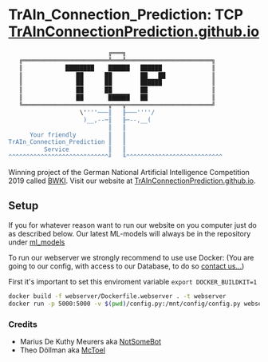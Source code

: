# TrAIn_Connection_Prediction: TCP [TrAInConnectionPrediction.github.io](https://trainconnectionprediction.github.io)

```bash
                            ╔═══╗
   ╔════════════════════════╩═══╩════════════════════════╗
   ║            ████████    ██████   ██████              ║
   ║               ██      ██        ██   ██             ║
   ║               ██      ██        ██████              ║
   ║               ██      ██        ██                  ║
   ║               ██       ██████   ██                  ║
   ╚════════════════════════╦═══╦════════════════════════╝
                    \''''───║   ╟───''''/
                     )__,--─║   ╟─--,__(
                            ║   ║
      Your friendly         ║   ║
TrAIn_Connection_Prediction ║   ║
          Service           ║   ║
^^^^^^^^^^^^^^^^^^^^^^^^^^^^╜   ╙^^^^^^^^^^^^^^^^^^^^^^^^^^^
```

Winning project of the German National Artificial Intelligence Competition 2019 called [BWKI](https://bw-ki.de).
Visit our website at [TrAInConnectionPrediction.github.io](https://trainconnectionprediction.github.io).

## Setup

If you for whatever reason want to run our website on you computer just do as described below.
Our latest ML-models will always be in the repository under [ml_models](ml_models)

To run our webserver we strongly recommend to use use Docker:
(You are going to our config, with access to our Database, to do so [contact us...](mailto:marius@kepi.de))

First it's important to set this enviroment variable `export DOCKER_BUILDKIT=1`

```bash
docker build -f webserver/Dockerfile.webserver . -t webserver
docker run -p 5000:5000 -v $(pwd)/config.py:/mnt/config/config.py webserver
```

### Credits

- Marius De Kuthy Meurers aka [NotSomeBot](https://github.com/mariusdkm)
- Theo Döllman aka [McToel](https://github.com/mctoel)
  